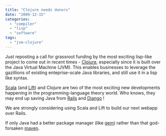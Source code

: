 ```yaml
---
title: "Clojure needs donors"
date: "2009-12-15"
categories: 
  - "compiler"
  - "lisp"
  - "software"
tags: 
  - "jvm-clojure"
---
```


Just reposting a call for grassroot funding by the most exciting lisp-like project to come out in recent times - [Clojure](http://clojure.org/), especially since it is built over the Java Virtual Machine (JVM). This enables businesses to leverage the gazillions of existing enteprise-scale Java libraries, and still use it in a lisp like syntax.

[Scala](http://www.scala-lang.org/) (and [Lift](http://liftweb.net/)) and Clojure are two of the most exciting new developments happening in the programming-language theory world. Who knows, they may end up saving Java from [Rails](http://rubyonrails.org/) and [Django](http://www.djangoproject.com/) !

We are strongly considering using Scala and Lift to build our next webapp over Rails.

If only Java had a better package manager (like [gem](http://docs.rubygems.org/)) rather than that god-forsaken [maven](http://maven.apache.org/).
